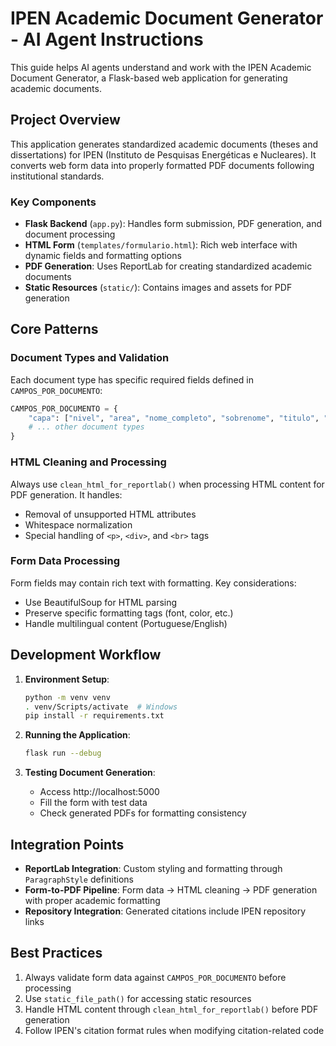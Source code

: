 # IPEN Academic Document Generator - AI Agent Instructions

This guide helps AI agents understand and work with the IPEN Academic Document Generator, a Flask-based web application for generating academic documents.

## Project Overview

This application generates standardized academic documents (theses and dissertations) for IPEN (Instituto de Pesquisas Energéticas e Nucleares). It converts web form data into properly formatted PDF documents following institutional standards.

### Key Components

- **Flask Backend** (`app.py`): Handles form submission, PDF generation, and document processing
- **HTML Form** (`templates/formulario.html`): Rich web interface with dynamic fields and formatting options
- **PDF Generation**: Uses ReportLab for creating standardized academic documents
- **Static Resources** (`static/`): Contains images and assets for PDF generation

## Core Patterns

### Document Types and Validation

Each document type has specific required fields defined in `CAMPOS_POR_DOCUMENTO`:
```python
CAMPOS_POR_DOCUMENTO = {
    "capa": ["nivel", "area", "nome_completo", "sobrenome", "titulo", "ano", "orientador_completo"],
    # ... other document types
}
```

### HTML Cleaning and Processing

Always use `clean_html_for_reportlab()` when processing HTML content for PDF generation. It handles:
- Removal of unsupported HTML attributes
- Whitespace normalization
- Special handling of `<p>`, `<div>`, and `<br>` tags

### Form Data Processing

Form fields may contain rich text with formatting. Key considerations:
- Use BeautifulSoup for HTML parsing
- Preserve specific formatting tags (font, color, etc.)
- Handle multilingual content (Portuguese/English)

## Development Workflow

1. **Environment Setup**:
   ```bash
   python -m venv venv
   . venv/Scripts/activate  # Windows
   pip install -r requirements.txt
   ```

2. **Running the Application**:
   ```bash
   flask run --debug
   ```

3. **Testing Document Generation**:
   - Access http://localhost:5000
   - Fill the form with test data
   - Check generated PDFs for formatting consistency

## Integration Points

- **ReportLab Integration**: Custom styling and formatting through `ParagraphStyle` definitions
- **Form-to-PDF Pipeline**: Form data → HTML cleaning → PDF generation with proper academic formatting
- **Repository Integration**: Generated citations include IPEN repository links

## Best Practices

1. Always validate form data against `CAMPOS_POR_DOCUMENTO` before processing
2. Use `static_file_path()` for accessing static resources
3. Handle HTML content through `clean_html_for_reportlab()` before PDF generation
4. Follow IPEN's citation format rules when modifying citation-related code